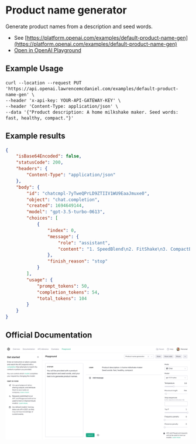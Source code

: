 # Product name generator

Generate product names from a description and seed words.

- See [https://platform.openai.com/examples/default-product-name-gen](https://platform.openai.com/examples/default-product-name-gen)
- [Open in OpenAI Playground](https://platform.openai.com/playground/p/default-product-name-gen)

## Example Usage

```console
curl --location --request PUT 'https://api.openai.lawrencemcdaniel.com/examples/default-product-name-gen' \
--header 'x-api-key: YOUR-API-GATEWAY-KEY' \
--header 'Content-Type: application/json' \
--data '{"Product description: A home milkshake maker. Seed words: fast, healthy, compact."}'
```

## Example results

```json
{
    "isBase64Encoded": false,
    "statusCode": 200,
    "headers": {
        "Content-Type": "application/json"
    },
    "body": {
        "id": "chatcmpl-7yTweQPrLD9ZTIIV1WU9EaaJmuxe0",
        "object": "chat.completion",
        "created": 1694649144,
        "model": "gpt-3.5-turbo-0613",
        "choices": [
            {
                "index": 0,
                "message": {
                    "role": "assistant",
                    "content": "1. SpeedBlend\n2. FitShake\n3. CompactBlend\n4. QuickMix\n5. HealthyMix\n6. PowerShake\n7. MiniShaker\n8. SlimBlend\n9. SwiftShake\n10. NutriBlend"
                },
                "finish_reason": "stop"
            }
        ],
        "usage": {
            "prompt_tokens": 50,
            "completion_tokens": 54,
            "total_tokens": 104
        }
    }
}
```

## Official Documentation

![OpenAI Playground](https://raw.githubusercontent.com/FullStackWithLawrence/aws-openai/main/doc/examples/example-08-product-name-gen.png "OpenAI Playground")
